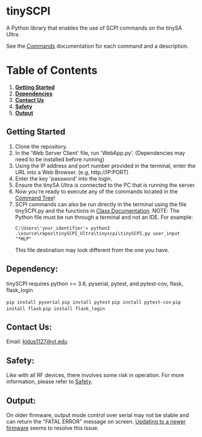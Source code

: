 # tinySCPI
A Python library that enables the use of SCPI commands on the tinySA Ultra.

See the [Commands](https://github.com/tinySCPI-S25-24/tinySCPI_Ultra/blob/main/docs/Commands.md) documentation for each command and a description.

# Table of Contents

1. [**Getting Started**](#getting-started)
2. [**Dependencies**](#dependencies)
3. [**Contact Us**](#contact)
4. [**Safety**](#safety)
5. [**Output**](#output) 

## Getting Started <a name="getting-started"></a>
1. Clone the repository.
2. In the 'Web Server Client' file, run 'WebApp.py'. (Dependencies may need to be installed before running)
3. Using the IP address and port number provided in the terminal, enter the URL into a Web Browser. (e.g,  http://IP:PORT)
4. Enter the key 'password' into the login.
5. Ensure the tinySA Ultra is connected to the PC that is running the server.
6. Now you're ready to execute any of the commands located in the [Command Tree](https://github.com/tinySCPI-S25-24/tinySCPI_Ultra/blob/main/docs/Commands.md)!
7. SCPI commands can also be run directly in the terminal using the file tinySCPI.py and the functions in [Class Documentation](https://github.com/tinySCPI-S25-24/tinySCPI_Ultra/blob/main/docs/Class_Documentation.md). NOTE: The Python file must be run through a terminal and not an IDE. For example:
   ```
   C:\Users\'your_identifier'> python3 .\source\repos\tinySCPI_Ultra\tinyscpi\tinySCPI.py user_input "*HLP"
   ```
   This file destination may look different from the one you have.
   
## Dependency: <a name="dependencies"></a>
tinySCPI requires python >= 3.6, pyserial, pytest, and pytest-cov, flask, flask_login

```pip install pyserial```
```pip install pytest```
```pip install pytest-cov```
```pip install flask```
```pip install flask_login```

## Contact Us: <a name="contact"></a>
Email: kidus1127@vt.edu

## Safety: <a name="safety"></a>
Like with all RF devices, there involves some risk in operation. For more information, please refer to [Safety](https://github.com/noldono/tinySCPI/blob/main/SAFETY.md).

## Output: <a name="output"></a>
On older firmware, output mode control over serial may not be stable and can return the "FATAL ERROR" message on screen. [Updating to a newer firmware](https://github.com/noldono/tinySCPI/blob/main/docs/tinySA_Firmware_Update_Manual.pdf) seems to resolve this issue.
